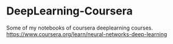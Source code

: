 # DeepLearning-Coursera
Some of my notebooks of coursera deeplearning courses. https://www.coursera.org/learn/neural-networks-deep-learning
